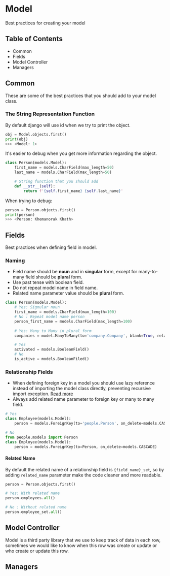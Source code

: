# Model

Best practices for creating your model
## Table of Contents

- Common
- Fields
- Model Controller
- Managers
## Common

These are some of the best practices that you should add to your model class.

### The String Representation Function

By default django will use id when we try to print the object.
```python
obj = Model.objects.first()
print(obj)
>>> <Model: 1>
```

It's easier to debug when you get more information regarding the object.
```python
class Person(models.Model):
    first_name = models.CharField(max_length=50)
    last_name = models.CharField(max_length=50)

    # String function that you should add
    def __str__(self):
        return f'{self.first_name} {self.last_name}'
```

When trying to debug:
```python
person = Person.objects.first()
print(person)
>>> <Person: Khemanorak Khath>
```

## Fields

Best practices when defining field in model.

### Naming

- Field name should be **noun** and in **singular** form, except for many-to-many field should be **plural** form.
- Use past tense with boolean field.
- Do not repeat model name in field name.
- Related name parameter value should be **plural** form.

```python
class Person(models.Model):
    # Yes: Signular noun
    first_name = models.CharField(max_length=100)
    # No : Repeat model name person
    person_first_name = models.CharField(max_length=100)
    
    # Yes: Many to Many in plural form
    companies = model.ManyToMany(to='company.Company', blank=True, related_name='people')

    # Yes
    activated = models.BooleanField()
    # No
    is_active = models.BooleanFiled()
```
### Relationship Fields

- When defining foreign key in a model you should use lazy reference instead of importing the model class directly, 
preventing recursive import exception. [Read more](https://docs.djangoproject.com/en/3.1/ref/models/fields/#foreignkey)
- Always add related name parameter to foreign key or many to many field.
```python
# Yes
class Employee(models.Model):
    person = models.ForeignKey(to='people.Person', on_delete=models.CASCADE, related_name='employees')

# No
from people.models import Person
class Employee(models.Model):
    person = models.ForeignKey(to=Person, on_delete=models.CASCADE)
```

#### Related Name

By default the related name of a relationship field is `{field_name}_set`, so by adding `related_name` parameter make the code cleaner and more readable.
```python
person = Person.objects.first()

# Yes: With related name
person.employees.all()

# No : Without related name
person.employee_set.all()
```

## Model Controller
Model is a third party library that we use to keep track of data in each row, sometimes we would like to know when this row was create or update or who create or update this row.
## Managers
